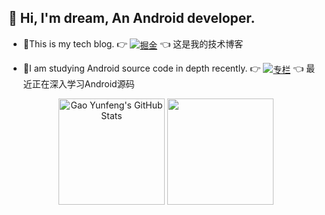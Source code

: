 ## 👋 Hi, I'm dream, An Android developer.

- 📝This is my tech blog. 👉 [<img align="center" src="https://img.shields.io/badge/掘金-9cf" alt="掘金" />](https://juejin.cn/user/501033033793543/posts) 👈 这是我的技术博客 

- 📖I am studying Android source code in depth recently. 👉 [<img align="center" src="https://img.shields.io/badge/专栏-9cf" alt="专栏" />](https://juejin.cn/column/7049277850855145509) 👈 最近正在深入学习Android源码

<div align="center">
  <img align="center" height="170vw" src="https://github-readme-stats.vercel.app/api?username=dreamgyf&theme=ayu-mirage&show_icons=true" alt="Gao Yunfeng's GitHub Stats"/>
  <img align="center" height="170vw" src="https://github-readme-stats.vercel.app/api/top-langs/?username=dreamgyf&layout=compact&theme=ayu-mirage" />
</div>
